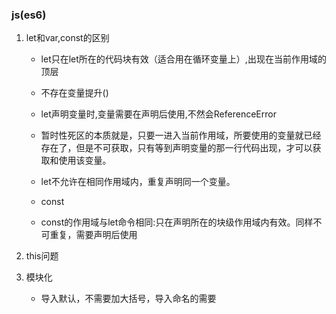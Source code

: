 ### js(es6)
1. let和var,const的区别
   - let只在let所在的代码块有效（适合用在循环变量上）,出现在当前作用域的顶层
   - 不存在变量提升()
   - let声明变量时,变量需要在声明后使用,不然会ReferenceError
   - 暂时性死区的本质就是，只要一进入当前作用域，所要使用的变量就已经存在了，但是不可获取，只有等到声明变量的那一行代码出现，才可以获取和使用该变量。
   - let不允许在相同作用域内，重复声明同一个变量。

   - const
   - const的作用域与let命令相同:只在声明所在的块级作用域内有效。同样不可重复，需要声明后使用

2. this问题


3. 模块化
   - 导入默认，不需要加大括号，导入命名的需要